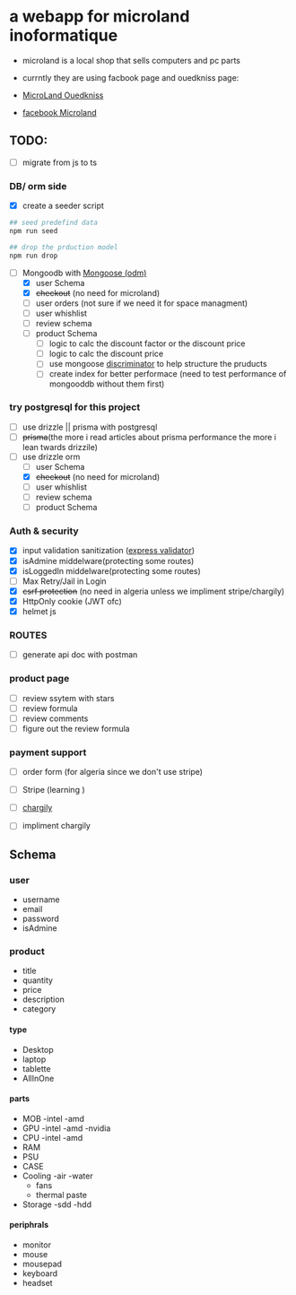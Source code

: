 # a webapp for microland inoformatique
- microland is a local shop that sells computers and pc parts
- currntly they are using facbook page and ouedkniss page:

- [MicroLand Ouedkniss](https://www.ouedkniss.com/store/2236/microland-informatique-oran/accueil?page=1)
- [facebook Microland](https://www.facebook.com/profile.php?id=100063694124814)

## TODO: 
- [ ] migrate from js to ts
### DB/ orm  side
- [x] create a seeder script
~~~ bash
## seed predefind data
npm run seed 

## drop the prduction model 
npm run drop 
~~~
- [ ] Mongoodb with [Mongoose (odm)](https://mongoosejs.com/)
    - [x] user Schema
    - [x] ~~checkout~~ (no need for microland)
    - [ ] user orders (not sure if we need it for space managment)
    - [ ] user whishlist
    - [ ] review schema
    - [ ] product Schema
        - [ ] logic to calc the discount factor or the discount price
        - [ ] logic to calc the discount price
        - [ ] use mongoose [discriminator](https://mongoosejs.com/docs/discriminators.html) to help structure the pruducts
        - [ ] create index for better performace (need to test performance of mongooddb without them first)

### try postgresql for this project
- [ ] use drizzle || prisma with postgresql
- [ ] ~~prisma~~(the more i read articles about prisma performance the more i lean twards drizzile)
- [ ] use drizzle orm
    - [ ] user Schema
    - [x] ~~checkout~~ (no need for microland)
    - [ ] user whishlist
    - [ ] review schema
    - [ ] product Schema

### Auth & security
- [x] input validation sanitization ([express validator](https://express-validator.github.io/docs/guides/getting-started/))
- [x] isAdmine middelware(protecting some routes)
- [x] isLoggedIn middelware(protecting some routes)
- [ ] Max Retry/Jail in Login
- [x] ~~csrf protection~~ (no need in algeria unless we impliment stripe/chargily)
- [x] HttpOnly cookie (JWT ofc)
- [x] helmet js

### ROUTES 
- [ ] generate api doc with postman

### product page
- [ ] review ssytem with stars
- [ ] review formula
- [ ] review comments 
- [ ] figure out the review formula

### payment support
- [ ] order form (for algeria since we don't use stripe)
- [ ] Stripe (learning ) 
- [ ] [chargily](https://chargily.com/)
- [ ] impliment chargily


## Schema 
### user 
- username
- email
- password
- isAdmine
### product 
- title
- quantity
- price 
- description
- category
#### type
- Desktop
- laptop
- tablette
- AllInOne
#### parts
- MOB
    -intel
    -amd
- GPU
    -intel
    -amd
    -nvidia
- CPU
    -intel
    -amd
- RAM
- PSU
- CASE
- Cooling
    -air
    -water
    - fans
    - thermal paste
- Storage
    -sdd
    -hdd
#### periphrals
- monitor
- mouse
- mousepad
- keyboard
- headset



